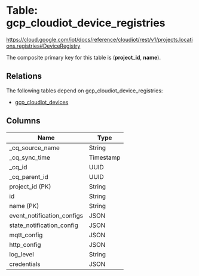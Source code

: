 # Table: gcp_cloudiot_device_registries

https://cloud.google.com/iot/docs/reference/cloudiot/rest/v1/projects.locations.registries#DeviceRegistry

The composite primary key for this table is (**project_id**, **name**).

## Relations

The following tables depend on gcp_cloudiot_device_registries:
  - [gcp_cloudiot_devices](gcp_cloudiot_devices.md)

## Columns

| Name          | Type          |
| ------------- | ------------- |
|_cq_source_name|String|
|_cq_sync_time|Timestamp|
|_cq_id|UUID|
|_cq_parent_id|UUID|
|project_id (PK)|String|
|id|String|
|name (PK)|String|
|event_notification_configs|JSON|
|state_notification_config|JSON|
|mqtt_config|JSON|
|http_config|JSON|
|log_level|String|
|credentials|JSON|
